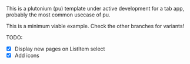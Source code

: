 This is a plutonium (pu) template under active development for a tab app, probably the most common usecase of pu.

This is a minimum viable example. Check the other branches for variants!

TODO:
- [x] Display new pages on ListItem select
- [x] Add icons